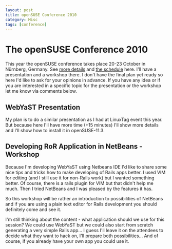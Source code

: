 ```yaml
---
layout: post
title: openSUSE Conference 2010
category: Misc
tags: [conference]
---
```


# The openSUSE Conference 2010

This year the openSUSE conference takes place 20-23 October in Nürnberg,
Germany. See [more details](http://en.opensuse.org/Portal:Conference) and [the
schedule](http://conference.opensuse.org/indico/index.py) here. I'll have a
presentation and a workshop there. I don't have the final plan yet ready so here
I'd like to ask for your opinions in advance. If you have any idea or if you are
interested in a specific topic for the presentation or the workshop let me know
via comments below.  

## WebYaST Presentation

My plan is to do a similar presentation as I had at LinuxTag event this year.
But because here I'll have more time (+15 minutes) I'll show more details and
I'll show how to install it in openSUSE-11.3.

## Developing RoR Application in NetBeans - Workshop

Because I'm developing WebYaST using Netbeans IDE I'd like to share some nice
tips and tricks how to make developing of Rails apps better. I used VIM for
editing (and I still use it for non-Rails work) but I wanted something better.
Of course, there is a rails plugin for VIM but that didn't help me much. Then I
tried NetBeans and I was pleased by the features it has.  

So this workshop will be rather an introduction to possibilities of NetBeans and
if you are using a plain text editor for Rails development you should definitely
come and see it.  

I'm still thinking about the content - what application should we use for this
session? We could use WebYaST but we could also start from scratch generating a
very simple Rails app... I guess I'll leave it on the attendees to decide what
they want to hack on, I'll prepare both possibilities... And of course, if you
already have your own app you could use it.
